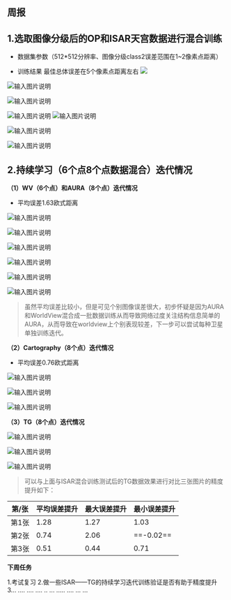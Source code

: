 

## **周报**

## 1.选取图像分级后的OP和ISAR天宫数据进行混合训练

 - 数据集参数（512*512分辨率、图像分级class2误差范围在1~2像素点距离）
 
 - 训练结果 
 最佳总体误差在5个像素点距离左右
![](/2025/2025.5.5/img/1.bmp)

![输入图片说明](/2025/2025.5.5/img/2.bmp)

![输入图片说明](/2025/2025.5.5/img/3.bmp)

![输入图片说明](/2025/2025.5.5/img/4.bmp)
![输入图片说明](/2025/2025.5.5/img/5.bmp)

![输入图片说明](/2025/2025.5.5/img/6.bmp)

![输入图片说明](/2025/2025.5.5/img/7.bmp)

## 2.持续学习（6个点8个点数据混合）迭代情况

**（1）WV（6个点）和AURA（8个点）迭代情况**

 - 平均误差1.63欧式距离
 
 ![输入图片说明](/2025/2025.5.5/img/8.bmp)

![输入图片说明](/2025/2025.5.5/img/9.bmp)

![输入图片说明](/2025/2025.5.5/img/10.bmp)
 
 ![输入图片说明](/2025/2025.5.5/img/11.bmp)

![输入图片说明](/2025/2025.5.5/img/12.bmp)

![输入图片说明](/2025/2025.5.5/img/13.bmp)

> 虽然平均误差比较小，但是可见个别图像误差很大，初步怀疑是因为AURA和WorldView混合成一批数据训练从而导致网络过度关注结构信息简单的AURA，从而导致在worldview上个别表现较差，下一步可以尝试每种卫星单独训练迭代。




**（2）Cartography（8个点）迭代情况**

 - 平均误差0.76欧式距离

![输入图片说明](/2025/2025.5.5/img/14.bmp)

![输入图片说明](/2025/2025.5.5/img/15.bmp)

![输入图片说明](/2025/2025.5.5/img/16.bmp)

**（3）TG（8个点）迭代情况**

![输入图片说明](/2025/2025.5.5/img/17.bmp)

![输入图片说明](/2025/2025.5.5/img/18.bmp)


![输入图片说明](/2025/2025.5.5/img/19.bmp)

> 可以与上面与ISAR混合训练测试后的TG数据效果进行对比三张图片的精度提升如下：

| 第/张  |平均误差提升  | 最大误差提升|最小误差提升 |
|--|--|--|--|
|  第1张|1.28  |1.27|1.03|
|第2张|0.74|2.06|==-0.02==|
|第3张|0.51|0.44|0.71|

**下周任务**

1.考试复习
2.做一些ISAR——TG的持续学习迭代训练验证是否有助于精度提升
3... .... .... .... ..  ...  ..... .... ... ...
